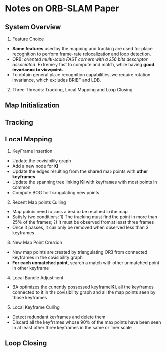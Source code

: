 # Notes on ORB-SLAM Paper
## System Overview
1. Feature Choice  
* **Same features** used by the mapping and tracking are used for 
place recognition to perform frame-rate relocalization and loop 
detection. 
* ORB: *oriented multi-scale FAST corners with a 256 bits descriptor
 associated*. Extremely fast to compute and match, while having 
**good invariance to viewpoint**.  
* To obtain general place recognition capabilities, we require 
rotation invariance, which excludes BRIEF and LDB. 
2. Three Threads: Tracking, Local Mapping and Loop Closing
## Map Initialization

## Tracking

## Local Mapping
1. KeyFrame Insertion
* Update the covisibility graph
* Add a new node for **Ki** 
* Update the edges resulting from the shared map points with
**other keyframes** 
* Update the spanning tree linking **Ki** with keyframes with most
points in common
* Compute BOG for triangulating new points
2. Recent Map points Culling
* Map points need to pass a test to be retained in the map
* Satisfy two conditions: 1) The tracking must find the point in more
than 25% of the frames; 2) It must be observed from at least three frames
* Once it passes, it can only be removed when observed less than 3 keyframes
3. New Map Point Creation
* New map points are created by triangulating ORB from connected keyframes
in the covisibility graph
* **For each unmatched point**, search a match with other unmatched point in 
other keyframe
4. Local Bundle Adjustment
* BA optimizes the currently possessed keyframe **Ki**, all the keyframes 
connected to it in the covisibility graph and all the map points seen by those
keyframes
5. Local Keyframe Culling
* Detect redundant keyframes and delete them
* Discard all the keyframes whose 90% of the map points have been seen in at 
least other three keyframes in the same or finer scale 
## Loop Closing

